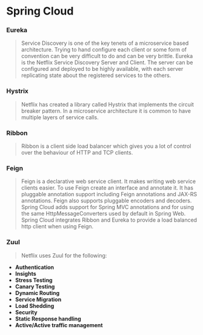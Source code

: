 # Spring Cloud

### Eureka

>Service Discovery is one of the key tenets of a microservice based architecture. Trying to hand configure each client or some form of convention can be very difficult to do and can be very brittle. Eureka is the Netflix Service Discovery Server and Client. The server can be configured and deployed to be highly available, with each server replicating state about the registered services to the others.

### Hystrix
>Netflix has created a library called Hystrix that implements the circuit breaker pattern. In a microservice architecture it is common to have multiple layers of service calls.

### Ribbon
>Ribbon is a client side load balancer which gives you a lot of control over the behaviour of HTTP and TCP clients.

### Feign
>Feign is a declarative web service client. It makes writing web service clients easier. To use Feign create an interface and annotate it. It has pluggable annotation support including Feign annotations and JAX-RS annotations. Feign also supports pluggable encoders and decoders. Spring Cloud adds support for Spring MVC annotations and for using the same HttpMessageConverters used by default in Spring Web. Spring Cloud integrates Ribbon and Eureka to provide a load balanced http client when using Feign.

### Zuul
>Netflix uses Zuul for the following:

- **Authentication**
- **Insights**
- **Stress Testing**
- **Canary Testing**
- **Dynamic Routing**
- **Service Migration**
- **Load Shedding**
- **Security**
- **Static Response handling**
- **Active/Active traffic management**

  
